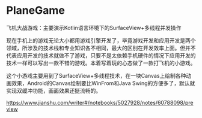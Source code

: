 # PlaneGame
飞机大战游戏：主要演示Kotlin语言环境下的SurfaceView+多线程并发操作

现在手机上的游戏无论大小都用游戏引擎开发了，毕竟游戏开发和应用开发是两个领域，所涉及的技术栈和专业知识各不相同，最大的区别在开发效率上面。但并不代表应用开发的技术就做不了游戏，只要不是太依赖手机硬件的情况下应用开发的技术一样可以写出一款不错的游戏。本着写着玩的心态做了一款打飞机的小游戏。

这个小游戏主要用到了SurfaceView+多线程技术，在一块Canvas上绘制各种动画效果，Android的Canvas绘制要比WinFrom和Java Swing的方便多了，默认就实现双缓冲功能，画面效果还挺流畅的。

https://www.jianshu.com/writer#/notebooks/5027928/notes/60788098/preview
